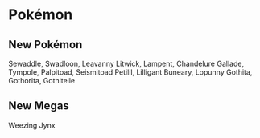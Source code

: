 # Pokémon

## New Pokémon
Sewaddle, Swadloon, Leavanny
Litwick, Lampent, Chandelure
Gallade,
Tympole, Palpitoad, Seismitoad
Petilil, Lilligant
Buneary, Lopunny
Gothita, Gothorita, Gothitelle

## New Megas
Weezing
Jynx